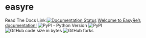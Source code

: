 # easyre
Read The Docs Link:[![Documentation Status](https://readthedocs.org/projects/easyre/badge/?version=latest)](https://easyre.readthedocs.io/en/latest/?badge=latest)  [Welcome to EasyRe’s documentation!](https://easyre.readthedocs.io/en/latest/)
![PyPI - Python Version](https://img.shields.io/pypi/pyversions/easyre)
![PyPI](https://img.shields.io/pypi/v/easyre)
![GitHub code size in bytes](https://img.shields.io/github/languages/code-size/xiezheyuan/easyre)
![GitHub forks](https://img.shields.io/github/forks/xiezheyuan/easyre?style=social)
